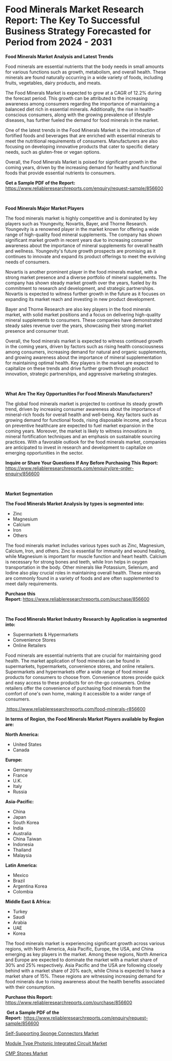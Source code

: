 <p><h1>Food Minerals Market Research Report: The Key To Successful Business Strategy Forecasted for Period from 2024 - 2031</h1></p><p><strong>Food Minerals Market Analysis and Latest Trends</strong></p>
<p><p>Food minerals are essential nutrients that the body needs in small amounts for various functions such as growth, metabolism, and overall health. These minerals are found naturally occurring in a wide variety of foods, including fruits, vegetables, dairy products, and meats.</p><p>The Food Minerals Market is expected to grow at a CAGR of 12.2% during the forecast period. This growth can be attributed to the increasing awareness among consumers regarding the importance of maintaining a balanced diet rich in essential minerals. Additionally, the rise in health-conscious consumers, along with the growing prevalence of lifestyle diseases, has further fueled the demand for food minerals in the market.</p><p>One of the latest trends in the Food Minerals Market is the introduction of fortified foods and beverages that are enriched with essential minerals to meet the nutritional requirements of consumers. Manufacturers are also focusing on developing innovative products that cater to specific dietary needs, such as gluten-free or vegan options.</p><p>Overall, the Food Minerals Market is poised for significant growth in the coming years, driven by the increasing demand for healthy and functional foods that provide essential nutrients to consumers.</p></p>
<p><strong>Get a Sample PDF of the Report:&nbsp;</strong> <a href="https://www.reliableresearchreports.com/enquiry/request-sample/856600">https://www.reliableresearchreports.com/enquiry/request-sample/856600</a></p>
<p>&nbsp;</p>
<p><strong>Food Minerals Major Market Players</strong></p>
<p><p>The food minerals market is highly competitive and is dominated by key players such as Youngevity, Novartis, Bayer, and Thorne Research. Youngevity is a renowned player in the market known for offering a wide range of high-quality food mineral supplements. The company has shown significant market growth in recent years due to increasing consumer awareness about the importance of mineral supplements for overall health and wellness. Youngevity's future growth prospects are promising as it continues to innovate and expand its product offerings to meet the evolving needs of consumers.</p><p>Novartis is another prominent player in the food minerals market, with a strong market presence and a diverse portfolio of mineral supplements. The company has shown steady market growth over the years, fueled by its commitment to research and development, and strategic partnerships. Novartis is expected to witness further growth in the future as it focuses on expanding its market reach and investing in new product development.</p><p>Bayer and Thorne Research are also key players in the food minerals market, with solid market positions and a focus on delivering high-quality mineral supplements to consumers. These companies have demonstrated steady sales revenue over the years, showcasing their strong market presence and consumer trust.</p><p>Overall, the food minerals market is expected to witness continued growth in the coming years, driven by factors such as rising health consciousness among consumers, increasing demand for natural and organic supplements, and growing awareness about the importance of mineral supplementation for maintaining optimal health. Key players in the market are expected to capitalize on these trends and drive further growth through product innovation, strategic partnerships, and aggressive marketing strategies.</p></p>
<p>&nbsp;</p>
<p><strong>What Are The Key Opportunities For Food Minerals Manufacturers?</strong></p>
<p><p>The global food minerals market is projected to continue its steady growth trend, driven by increasing consumer awareness about the importance of mineral-rich foods for overall health and well-being. Key factors such as growing demand for functional foods, rising disposable income, and a focus on preventive healthcare are expected to fuel market expansion in the coming years. Moreover, the market is likely to witness innovations in mineral fortification techniques and an emphasis on sustainable sourcing practices. With a favorable outlook for the food minerals market, companies are anticipated to invest in research and development to capitalize on emerging opportunities in the sector.</p></p>
<p><strong>Inquire or Share Your Questions If Any Before Purchasing This Report:</strong> <a href="https://www.reliableresearchreports.com/enquiry/pre-order-enquiry/856600">https://www.reliableresearchreports.com/enquiry/pre-order-enquiry/856600</a></p>
<p>&nbsp;</p>
<p><strong>Market Segmentation</strong></p>
<p><strong>The Food Minerals Market Analysis by types is segmented into:</strong></p>
<p><ul><li>Zinc</li><li>Magnesium</li><li>Calcium</li><li>Iron</li><li>Others</li></ul></p>
<p><p>The food minerals market includes various types such as Zinc, Magnesium, Calcium, Iron, and others. Zinc is essential for immunity and wound healing, while Magnesium is important for muscle function and heart health. Calcium is necessary for strong bones and teeth, while Iron helps in oxygen transportation in the body. Other minerals like Potassium, Selenium, and Iodine also play crucial roles in maintaining overall health. These minerals are commonly found in a variety of foods and are often supplemented to meet daily requirements.</p></p>
<p><strong>Purchase this Report:&nbsp;</strong><a href="https://www.reliableresearchreports.com/purchase/856600">https://www.reliableresearchreports.com/purchase/856600</a></p>
<p>&nbsp;</p>
<p><strong>The Food Minerals Market Industry Research by Application is segmented into:</strong></p>
<p><ul><li>Supermarkets & Hypermarkets</li><li>Convenience Stores</li><li>Online Retailers</li></ul></p>
<p><p>Food minerals are essential nutrients that are crucial for maintaining good health. The market application of food minerals can be found in supermarkets, hypermarkets, convenience stores, and online retailers. Supermarkets and hypermarkets offer a wide range of food mineral products for consumers to choose from. Convenience stores provide quick and easy access to these products for on-the-go consumers. Online retailers offer the convenience of purchasing food minerals from the comfort of one's own home, making it accessible to a wider range of consumers.</p></p>
<p><a href="https://www.reliableresearchreports.com/food-minerals-r856600">&nbsp;https://www.reliableresearchreports.com/food-minerals-r856600</a></p>
<p><strong>In terms of Region, the Food Minerals Market Players available by Region are:</strong></p>
<p>
    <p> <strong> North America: </strong>
        <ul>
            <li>United States</li>
            <li>Canada</li>
        </ul>
        </p> 
    <p> <strong> Europe: </strong>
        <ul>
            <li>Germany</li>
            <li>France</li>
            <li>U.K.</li>
            <li>Italy</li>
            <li>Russia</li>
        </ul>
        </p> 
    <p> <strong> Asia-Pacific: </strong>
        <ul>
            <li>China</li>
            <li>Japan</li>
            <li>South Korea</li>
            <li>India</li>
            <li>Australia</li>
            <li>China Taiwan</li>
            <li>Indonesia</li>
            <li>Thailand</li>
            <li>Malaysia</li>
        </ul>
        </p> 
    <p> <strong> Latin America: </strong>
        <ul>
            <li>Mexico</li>
            <li>Brazil</li>
            <li>Argentina Korea</li>
            <li>Colombia</li>
        </ul>
        </p> 
    <p> <strong> Middle East & Africa: </strong>
        <ul>
            <li>Turkey</li>
            <li>Saudi</li>
            <li>Arabia</li>
            <li>UAE</li>
            <li>Korea</li>
        </ul>
    </p>
    </p>
<p><p>The food minerals market is experiencing significant growth across various regions, with North America, Asia Pacific, Europe, the USA, and China emerging as key players in the market. Among these regions, North America and Europe are expected to dominate the market with a market share of 30% and 25% respectively. Asia Pacific and the USA are following closely behind with a market share of 20% each, while China is expected to have a market share of 15%. These regions are witnessing increasing demand for food minerals due to rising awareness about the health benefits associated with their consumption.</p></p>
<p><strong>Purchase this Report: </strong><a href="https://www.reliableresearchreports.com/purchase/856600">https://www.reliableresearchreports.com/purchase/856600</a></p>
<p>&nbsp;<strong>Get a Sample PDF of the Report:&nbsp;&nbsp;</strong><a href="https://www.reliableresearchreports.com/enquiry/request-sample/856600">https://www.reliableresearchreports.com/enquiry/request-sample/856600</a></p>
<p><strong></strong></p>
<p><p><a href="https://github.com/MaraKoelpin2023/Market-Research-Report-List-1/blob/main/self-supporting-sponge-connectors-market.md">Self-Supporting Sponge Connectors Market</a></p><p><a href="https://github.com/mancsybtousav/Market-Research-Report-List-3/blob/main/module-type-photonic-integrated-circuit-market.md">Module Type Photonic Integrated Circuit Market</a></p><p><a href="https://github.com/maudAbbott7/Market-Research-Report-List-1/blob/main/cmp-stones-market.md">CMP Stones Market</a></p></p>